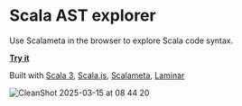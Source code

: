 # Scala AST explorer

Use Scalameta in the browser to explore Scala code syntax.

[**Try it**](https://keynmol.github.io/scalameta-ast-explorer/)

Built with [Scala 3](https://www.scala-lang.org/), [Scala.js](https://www.scala-js.org/), [Scalameta](https://scalameta.org/), [Laminar](https://laminar.dev/)

![CleanShot 2025-03-15 at 08 44 20](https://github.com/user-attachments/assets/ac9de90f-04ca-42d8-a0c3-defe43d0dbe8)

